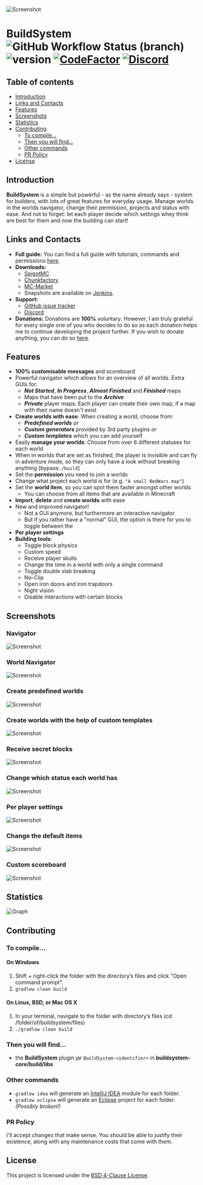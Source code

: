 ![Screenshot](.github/images/header.png)

# BuildSystem ![GitHub Workflow Status (branch)](https://img.shields.io/github/actions/workflow/status/thomasmny/BuildSystem/build.yml?branch=master) ![version](https://img.shields.io/github/v/release/thomasmny/BuildSystem) [![CodeFactor](https://www.codefactor.io/repository/github/thomasmny/buildsystem/badge)](https://www.codefactor.io/repository/github/thomasmny/buildsystem) [![Discord](https://img.shields.io/discord/419460301403193344.svg?label=&logo=discord&logoColor=ffffff&color=7389D8&labelColor=6A7EC2)](https://discord.com/rduPF3yk62)

## Table of contents

* [Introduction](#introduction)
* [Links and Contacts](#links-and-contacts)
* [Features](#features)
* [Screenshots](#screenshots)
* [Statistics](#statistics)
* [Contributing](#contributing)
    * [To compile...](#to-compile)
    * [Then you will find...](#then-you-will-find)
    * [Other commands](#other-commands)
    * [PR Policy](#pr-policy)
* [License](#license)

## Introduction

**BuildSystem** is a simple but powerful - as the name already says - system for builders, with lots of great features
for everyday usage. Manage worlds in the worlds navigator, change their permission, projects and status with ease. And
not to forget: let each player decide which settings whey think are best for them and now the building can start!

## Links and Contacts

* **Full guide:**
  You can find a full guide with tutorials, commands and permissions [here](https://eintosti.gitbook.io/buildsystem/).
* **Downloads:**
    * [SpigotMC](https://spigotmc.org/resources/buildsystem-1-8-1-18.60441/)
    * [Chunkfactory](https://chunkfactory.com/product/buildsystem-1-8-1-15.1049/)
    * [MC-Market](https://www.mc-market.org/resources/12399/)
    * Snapshots are available on [Jenkins](https://ci.eintosti.de/job/BuildSystem/).
* **Support:**
    * [GitHub issue tracker](https://github.com/einTosti/BuildSystem/issues)
    * [Discord](https://discord.gg/rduPF3yk62)
* **Donations:**
  Donations are **100%** voluntary. However, I am truly grateful for every single one of you who decides to do so as
  each donation helps me to continue developing the project further. If you wish to donate anything, you can do
  so [here](https://einTosti.com/donate).

## Features

* **100% customisable messages** and scoreboard
* Powerful navigator which allows for an overview of all worlds. Extra GUIs for:
    - **_Not Started_**, **_In Progress_**, **_Almost Finished_** and **_Finished_** maps
    - Maps that have been put to the **_Archive_**
    - **_Private_** player maps: Each player can create their own map, if a map with their name doesn't exist
* **Create worlds with ease**: When creating a world, choose from:
    - **_Predefined worlds_** _or_
    - **_Custom generators_** provided by 3rd party plugins _or_
    - **_Custom templates_** which you can add yourself
* Easily **manage your worlds**: Choose from over 6 different statuses for each world
* When in worlds that are set as finished, the player is invisible and can fly in adventure mode, so they can only have
  a look without breaking anything [bypass: `/build`]
* Set the **permission** you need to join a worlds
* Change what project each world is for (e.g. `"A small BedWars map"`)
* Set the **world item**, so you can spot them faster amongst other worlds
    - You can choose from all items that are available in Minecraft
* **Import**, **delete** and **create worlds** with ease
* New and improved navigator!
    - Not a GUI anymore, but furthermore an interactive navigator
    - But if you rather have a "normal" GUI, the option is there for you to toggle between the
* **Per player settings**
* **Building tools**:
    - Toggle block physics
    - Custom speed
    - Receive player skulls
    - Change the time in a world with only a single command
    - Toggle double slab breaking
    - No-Clip
    - Open iron doors and iron trapdoors
    - Night vision
    - Disable interactions with certain blocks

## Screenshots

### Navigator

![Screenshot](.github/images/navigator.png)

### World Navigator

![Screenshot](.github/images/worlds.png)

### Create predefined worlds

![Screenshot](.github/images/predefined_worlds.png)

### Create worlds with the help of custom templates

![Screenshot](.github/images/templates.png)

### Receive secret blocks

![Screenshot](.github/images/blocks.png)

### Change which status each world has

![Screenshot](.github/images/status.png)

### Per player settings

![Screenshot](.github/images/settings.png)

### Change the default items

![Screenshot](.github/images/setup.png)

### Custom scoreboard

![Screenshot](.github/images/scoreboard.png)

## Statistics

![Graph](https://bstats.org/signatures/bukkit/BuildSystem.svg)

## Contributing

### To compile...

#### On Windows

1. Shift + right-click the folder with the directory’s files and click "Open command prompt".
2. `gradlew clean build`

#### On Linux, BSD, or Mac OS X

1. In your terminal, navigate to the folder with directory’s files (cd /folder/of/buildsystem/files)
2. `./gradlew clean build`

### Then you will find...

* the **BuildSystem** plugin jar `BuildSystem-<identifier>` in **buildsystem-core/build/libs**

### Other commands

* `gradlew idea` will generate an [IntelliJ IDEA](https://www.jetbrains.com/idea/) module for each folder.
* `gradlew eclipse` will generate an [Eclipse](https://www.eclipse.org/downloads/) project for each folder. _(Possibly
  broken!)_

### PR Policy

I'll accept changes that make sense. You should be able to justify their existence, along with any maintenance costs
that come with them.

## License

This project is licensed under the [BSD 4-Clause License](LICENSE).
